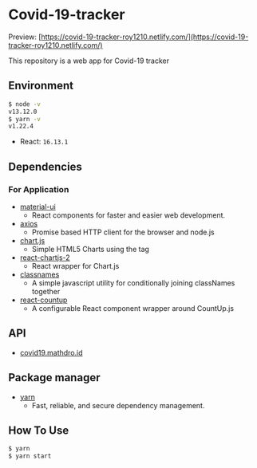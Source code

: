 # Covid-19-tracker

Preview: [https://covid-19-tracker-roy1210.netlify.com/](https://covid-19-tracker-roy1210.netlify.com/)

This repository is a web app for Covid-19 tracker

## Environment

```bash
$ node -v
v13.12.0
$ yarn -v
v1.22.4
```

- React: `16.13.1`

## Dependencies

### For Application

- [material-ui](https://github.com/mui-org/material-ui)
  - React components for faster and easier web development.
- [axios](https://github.com/axios/axios)
  - Promise based HTTP client for the browser and node.js
- [chart.js](https://github.com/chartjs/Chart.js)
  - Simple HTML5 Charts using the <canvas> tag
- [react-chartjs-2](https://github.com/jerairrest/react-chartjs-2)
  - React wrapper for Chart.js
- [classnames](https://github.com/JedWatson/classnames)
  - A simple javascript utility for conditionally joining classNames together
- [react-countup](https://github.com/glennreyes/react-countup)
  - A configurable React component wrapper around CountUp.js

## API

- [covid19.mathdro.id](https://covid19.mathdro.id/api)

## Package manager

- [yarn](https://yarnpkg.com/)
  - Fast, reliable, and secure dependency management.

## How To Use

```bash
$ yarn
$ yarn start
```
